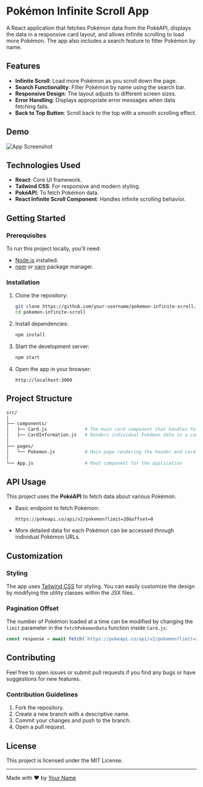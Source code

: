 
# Pokémon Infinite Scroll App

A React application that fetches Pokémon data from the PokéAPI, displays the data in a responsive card layout, and allows infinite scrolling to load more Pokémon. The app also includes a search feature to filter Pokémon by name.

## Features

- **Infinite Scroll**: Load more Pokémon as you scroll down the page.
- **Search Functionality**: Filter Pokémon by name using the search bar.
- **Responsive Design**: The layout adjusts to different screen sizes.
- **Error Handling**: Displays appropriate error messages when data fetching fails.
- **Back to Top Button**: Scroll back to the top with a smooth scrolling effect.

## Demo

![App Screenshot](screenshot.png)

## Technologies Used

- **React**: Core UI framework.
- **Tailwind CSS**: For responsive and modern styling.
- **PokéAPI**: To fetch Pokémon data.
- **React Infinite Scroll Component**: Handles infinite scrolling behavior.

## Getting Started

### Prerequisites

To run this project locally, you'll need:

- [Node.js](https://nodejs.org/) installed.
- [npm](https://www.npmjs.com/) or [yarn](https://yarnpkg.com/) package manager.

### Installation

1. Clone the repository:
    ```bash
    git clone https://github.com/your-username/pokemon-infinite-scroll.git
    cd pokemon-infinite-scroll
    ```

2. Install dependencies:
    ```bash
    npm install
    ```

3. Start the development server:
    ```bash
    npm start
    ```

4. Open the app in your browser:
    ```
    http://localhost:3000
    ```

## Project Structure

```bash
src/
│
├── components/
│   ├── Card.js              # The main card component that handles fetching and displaying Pokémon data
│   ├── CardInformation.js   # Renders individual Pokémon data in a card format
│
├── pages/
│   └── Pokemon.js           # Main page rendering the header and card components
│
└── App.js                   # Root component for the application
```

## API Usage

This project uses the **PokéAPI** to fetch data about various Pokémon.

- Basic endpoint to fetch Pokémon:
  ```
  https://pokeapi.co/api/v2/pokemon?limit=20&offset=0
  ```

- More detailed data for each Pokémon can be accessed through individual Pokémon URLs.

## Customization

### Styling

The app uses [Tailwind CSS](https://tailwindcss.com/) for styling. You can easily customize the design by modifying the utility classes within the JSX files.

### Pagination Offset

The number of Pokémon loaded at a time can be modified by changing the `limit` parameter in the `fetchPokemonData` function inside `Card.js`:

```js
const response = await fetch(`https://pokeapi.co/api/v2/pokemon?limit=20&offset=${offset}`);
```

## Contributing

Feel free to open issues or submit pull requests if you find any bugs or have suggestions for new features.

### Contribution Guidelines

1. Fork the repository.
2. Create a new branch with a descriptive name.
3. Commit your changes and push to the branch.
4. Open a pull request.

## License

This project is licensed under the MIT License.

---

Made with ❤️ by [Your Name](https://github.com/mercy089)
